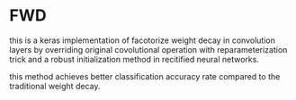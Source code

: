# FWD

this is a keras implementation of facotorize weight decay in convolution layers by overriding 
original covolutional operation with reparameterization trick and a robust initialization method in
recitified neural networks.

this method achieves better classification accuracy rate compared to the traditional weight decay.
